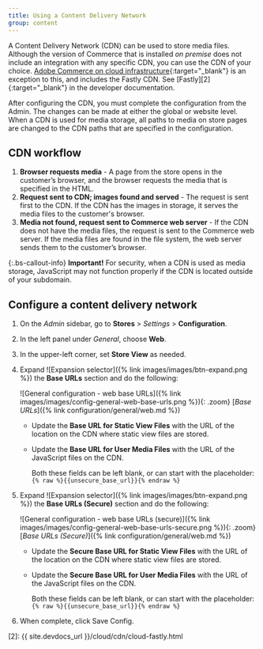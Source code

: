 ```yaml
---
title: Using a Content Delivery Network
group: content
---
```


A Content Delivery Network (CDN) can be used to store media files. Although the version of Commerce that is installed _on premise_ does not include an integration with any specific CDN, you can use the CDN of your choice. [Adobe Commerce on cloud infrastructure][1]{:target="_blank"} is an exception to this, and includes the Fastly CDN. See [Fastly][2]{:target="_blank"} in the developer documentation.

After configuring the CDN, you must complete the configuration from the Admin. The changes can be made at either the global or website level. When a CDN is used for media storage, all paths to media on store pages are changed to the CDN paths that are specified in the configuration.

## CDN workflow

1. **Browser requests media** - A page from the store opens in the customer’s browser, and the browser requests the media that is specified in the HTML.
1. **Request sent to CDN; images found and served** - The request is sent first to the CDN. If the CDN has the images in storage, it serves the media files to the customer's browser.
1. **Media not found, request sent to Commerce web server** - If the CDN does not have the media files, the request is sent to the Commerce web server. If the media files are found in the file system, the web server sends them to the customer’s browser.

{:.bs-callout-info}
**Important!** For security, when a CDN is used as media storage, JavaScript may not function properly if the CDN is located outside of your subdomain.

## Configure a content delivery network

1. On the _Admin_ sidebar, go to **Stores** > _Settings_ > **Configuration**.

1. In the left panel under _General_, choose **Web**.

1. In the upper-left corner, set **Store View** as needed.

1. Expand ![Expansion selector]({% link images/images/btn-expand.png %}) the **Base URLs** section and do the following:

    ![General configuration - web base URLs]({% link images/images/config-general-web-base-urls.png %}){: .zoom}
    [_Base URLs_]({% link configuration/general/web.md %})

    - Update the **Base URL for Static View Files** with the URL of the location on the CDN where static view files are stored.

    - Update the **Base URL for User Media Files** with the URL of the JavaScript files on the CDN.

        Both these fields can be left blank, or can start with the placeholder: `{% raw %}{{unsecure_base_url}}{% endraw %}`

1. Expand ![Expansion selector]({% link images/images/btn-expand.png %}) the **Base URLs (Secure)** section and do the following:

    ![General configuration - web base URLs (secure)]({% link images/images/config-general-web-base-urls-secure.png %}){: .zoom}
    [_Base URLs (Secure)_]({% link configuration/general/web.md %})

    - Update the **Secure Base URL for Static View Files** with the URL of the location on the CDN where static view files are stored.

    - Update the **Secure Base URL for User Media Files** with the URL of the JavaScript files on the CDN.

        Both these fields can be left blank, or can start with the placeholder: `{% raw %}{{unsecure_base_url}}{% endraw %}`

1. When complete, click <span class="btn">Save Config</span>.

[1]: https://magento.com/products/magento-commerce
[2]: {{ site.devdocs_url }}/cloud/cdn/cloud-fastly.html
